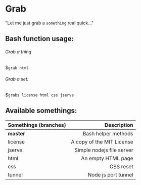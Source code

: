 # Grab
"Let me just grab a `something` real quick..."
## Bash function usage:
###### Grab a thing
$`grab html`
###### Grab a set:
$`grabs license html css jserve`
## Available somethings:
|Somethings (branches)|Description
|---------------------|--------------------:
|**master**           |Bash helper methods
|license              |A copy of the MIT License
|jserve               |Simple nodejs file server
|html                 |An empty HTML page
|css                  |CSS reset
|tunnel               |Node js port tunnel